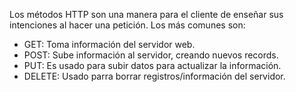Los métodos HTTP son una manera para el cliente de enseñar sus intenciones al hacer una petición. Los más comunes son:

- GET: Toma información del servidor web.
- POST: Sube información al servidor, creando nuevos records.
- PUT: Es usado para subir datos para actualizar la información.
- DELETE: Usado parra borrar registros/información del servidor.

